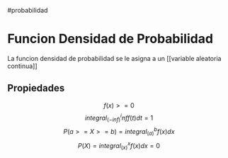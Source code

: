 #probabilidad
# Funcion Densidad de Probabilidad

La funcion densidad de probabilidad se le asigna a un [[variable aleatoria continua]]

## Propiedades
$$f(x) >= 0$$
$$integral_(- inf)^inf f(t) d t =1$$ 
$$P(a >= X >= b) = integral_(a)^b f(x) d x$$
$$P(X) = integral_(x)^x f(x) d x=0$$

